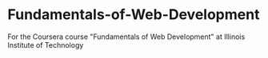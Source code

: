 # Fundamentals-of-Web-Development
For the Coursera course "Fundamentals of Web Development" at Illinois Institute of Technology
